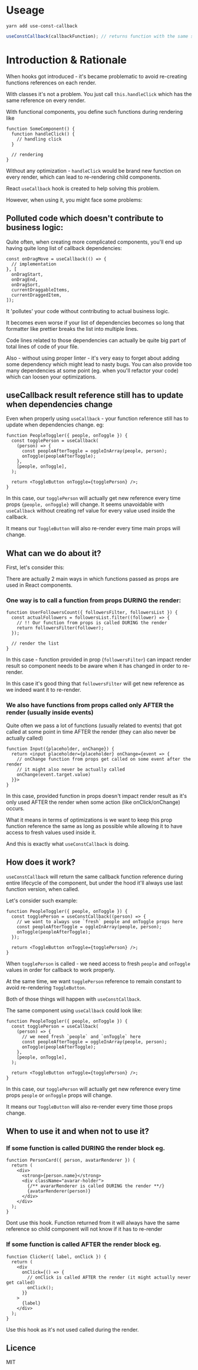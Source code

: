 # Useage

`yarn add use-const-callback`

```ts
useConstCallback(callbackFunction); // returns function with the same signature as callbackFunction
```

# Introduction & Rationale

When hooks got introduced - it's became problematic to avoid re-creating functions references on each render.

With classes it's not a problem. You just call `this.handleClick` which has the same reference on every render.

With functional components, you define such functions during rendering like

```tsx
function SomeComponent() {
  function handleClick() {
    // handling click
  }

  // rendering
}
```

Without any optimization - `handleClick` would be brand new function on every render, which can lead to re-rendering child components.

React `useCallback` hook is created to help solving this problem.

However, when using it, you might face some problems:

## Polluted code which doesn't contribute to business logic:

Quite often, when creating more complicated components, you'll end up having quite long list of callback dependencies:

```tsx
const onDragMove = useCallback(() => {
  // implementation
}, [
  onDragStart,
  onDragEnd,
  onDragSort,
  currentDraggableItems,
  currentDraggedItem,
]);
```

It 'pollutes' your code without contributing to actual business logic.

It becomes even worse if your list of dependencies becomes so long that formatter like prettier breaks the list into multiple lines.

Code lines related to those dependencies can actually be quite big part of total lines of code of your file.

Also - without using proper linter - it's very easy to forget about adding some dependency which might lead to nasty bugs. You can also provide too many dependencies at some point (eg. when you'll refactor your code) which can loosen your optimizations.

## useCallback result reference still has to update when dependencies change

Even when properly using `useCallback` - your function reference still has to update when dependencies change. eg:

```tsx
function PeopleToggler({ people, onToggle }) {
  const togglePerson = useCallback(
    (person) => {
      const peopleAfterToggle = oggleInArray(people, person);
      onToggle(peopleAfterToggle);
    },
    [people, onToggle],
  );

  return <ToggleButton onToggle={togglePerson} />;
}
```

In this case, our `togglePerson` will actually get new reference every time props `{people, onToggle}` will change. It seems unavoidable with `useCallback` without creating ref value for every value used inside the callback.

It means our `ToggleButton` will also re-render every time main props will change.

## What can we do about it?

First, let's consider this:

There are actually 2 main ways in which functions passed as props are used in React components.

### One way is to call a function from props DURING the render:

```tsx
function UserFollowersCount({ followersFilter, followersList }) {
  const actualFollowers = followersList.filter((follower) => {
    // !! Our function from props is called DURING the render
    return followersFilter(follower);
  });

  // render the list
}
```

In this case - function provided in prop (`followersFilter`) can impact render result so component needs to be aware when it has changed in order to re-render.

In this case it's good thing that `followersFilter` will get new reference as we indeed want it to re-render.

### We also have functions from props called only AFTER the render (usually inside events)

Quite often we pass a lot of functions (usually related to events) that got called at some point in time AFTER the render (they can also never be actually called)

```tsx
function Input({placeholder, onChange}) {
  return <input placeholder={placeholder} onChange={event => {
    // onChange function from props get called on some event after the render
    // it might also never be actually called
    onChange(event.target.value)
  }}>
}
```

In this case, provided function in props doesn't impact render result as it's only used AFTER the render when some action (like onClick/onChange) occurs.

What it means in terms of optimizations is we want to keep this prop function reference the same as long as possible while allowing it to have access to fresh values used inside it.

And this is exactly what `useConstCallback` is doing.

## How does it work?

`useConstCallback` will return the same callback function reference during entire lifecycle of the component, but under the hood it'll always use last function version, when called.

Let's consider such example:

```tsx
function PeopleToggler({ people, onToggle }) {
  const togglePerson = useConstCallback((person) => {
    // we want to always use `fresh` people and onToggle props here
    const peopleAfterToggle = oggleInArray(people, person);
    onToggle(peopleAfterToggle);
  });

  return <ToggleButton onToggle={togglePerson} />;
}
```

When `togglePerson` is called - we need access to fresh `people` and `onToggle` values in order for callback to work properly.

At the same time, we want `togglePerson` reference to remain constant to avoid re-rendering `ToggleButton`.

Both of those things will happen with `useConstCallback`.

The same component using `useCallback` could look like:

```tsx
function PeopleToggler({ people, onToggle }) {
  const togglePerson = useCallback(
    (person) => {
      // we need fresh `people` and `onToggle` here
      const peopleAfterToggle = oggleInArray(people, person);
      onToggle(peopleAfterToggle);
    },
    [people, onToggle],
  );

  return <ToggleButton onToggle={togglePerson} />;
}
```

In this case, our `togglePerson` will actually get new reference every time props `people` or `onToggle` props will change.

It means our `ToggleButton` will also re-render every time those props change.

## When to use it and when not to use it?

### If some function is called DURING the render block eg.

```tsx
function PersonCard({ person, avatarRenderer }) {
  return (
    <div>
      <strong>{person.name}</strong>
      <div className="avarar-holder">
        {/** avararRenderer is called DURING the render **/}
        {avatarRenderer(person)}
      </div>
    </div>
  );
}
```

Dont use this hook. Function returned from it will always have the same reference so child component will not know if it has to re-render

### If some function is called AFTER the render block eg.

```tsx
function Clicker({ label, onClick }) {
  return (
    <div
      onClick={() => {
        // onClick is called AFTER the render (it might actually never get called)
        onClick();
      }}
    >
      {label}
    </div>
  );
}
```

Use this hook as it's not used called during the render.

## Licence

MIT
